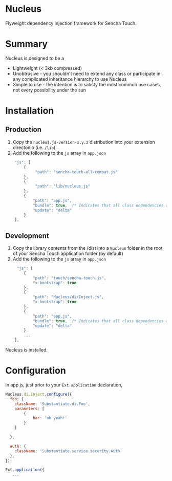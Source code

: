 Nucleus
=======

Flyweight dependency injection framework for Sencha Touch.

Summary
=======
Nucleus is designed to be a

* Lightweight (< 3kb compressed)
* Unobtrusive - you shouldn't need to extend any class or participate in any complicated inheritance hierarchy to use Nucleus
* Simple to use - the intention is to satisfy the most common use cases, not every possibility under the sun

Installation
============

Production
----------
1. Copy the `nucleus.js-version-x.y.z` distribution into your extension directonio (i.e. `/lib`)
2. Add the following to the `js` array in `app.json`

````javascript
    "js": [
        {
             "path": "sencha-touch-all-compat.js"
        },
        {
             "path": "lib/nucleus.js"
        },
        {
            "path": "app.js",
            "bundle": true,  /* Indicates that all class dependencies are concatenated into this file when build */
            "update": "delta"
        }
    ],
````

Development
-----------
1. Copy the library contents from the /dist into a `Nucleus` folder in the root of your Sencha Touch application folder (by default)
2. Add the following to the `js` array in `app.json`

````javascript
     "js": [
        {
            "path": "touch/sencha-touch.js",
            "x-bootstrap": true
        },
        {
            "path": "Nucleus/di/Inject.js",
            "x-bootstrap": true
        },
        {
            "path": "app.js",
            "bundle": true,  /* Indicates that all class dependencies are concatenated into this file when build */
            "update": "delta"
        }
        ...
    ],
````
Nucleus is installed.

Configuration
=============
In app.js, just prior to your `Ext.application` declaration, 

````javascript
Nucleus.di.Inject.configure({
  foo: {
    className: 'Substantiate.di.Foo',
    parameters: [
        {
            bar: 'oh yeah!'
        }
    ]

  },

  auth: {
    className: 'Substantiate.service.security.Auth'
  },
});

Ext.application({
   ...
````
